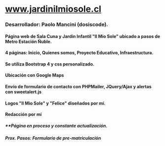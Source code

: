 # www.jardinilmiosole.cl
### Desarrollador: Paolo Mancini (dosiscode).
#### Página web de Sala Cuna y Jardín Infantil "Il Mio Sole" ubicado a pasos de Metro Estación Ñuble.
#### 4 páginas: Inicio, Quienes somos, Proyecto Educativo, Infraestructura.
#### Se utiliza Bootstrap 4 y css personalizado.
#### Ubicación con Google Maps
#### Envío de formulario de contacto con PHPMailer, JQuery/Ajax y alertas con sweetalert.js
#### Logos "Il Mio Sole" y "Felice" diseñados por mí.
#### Redacción por mí

##### **Página en proceso y constante actualización.
##### Prox. Pasos: Formulario de pre-matriculación